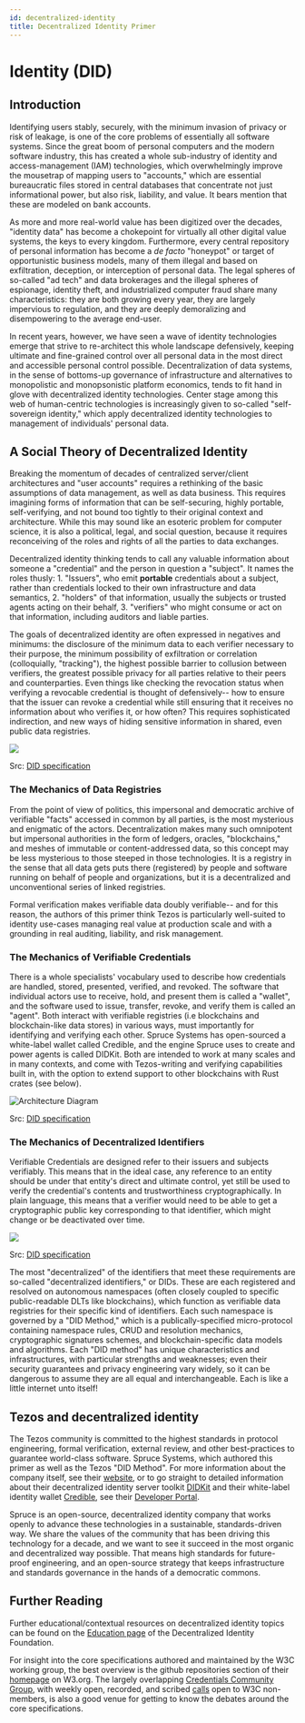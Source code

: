 ```yaml
---
id: decentralized-identity
title: Decentralized Identity Primer
---
```


# Identity \(DID\)

## Introduction

Identifying users stably, securely, with the minimum invasion of privacy or risk of leakage, is one of the core problems of essentially all software systems. Since the great boom of personal computers and the modern software industry, this has created a whole sub-industry of identity and access-management \(IAM\) technologies, which overwhelmingly improve the mousetrap of mapping users to "accounts," which are essential bureaucratic files stored in central databases that concentrate not just informational power, but also risk, liability, and value. It bears mention that these are modeled on bank accounts.

As more and more real-world value has been digitized over the decades, "identity data" has become a chokepoint for virtually all other digital value systems, the keys to every kingdom. Furthermore, every central repository of personal information has become a _de facto_ "honeypot" or target of opportunistic business models, many of them illegal and based on exfiltration, deception, or interception of personal data. The legal spheres of so-called "ad tech" and data brokerages and the illegal spheres of espionage, identity theft, and industrialized computer fraud share many characteristics: they are both growing every year, they are largely impervious to regulation, and they are deeply demoralizing and disempowering to the average end-user.

In recent years, however, we have seen a wave of identity technologies emerge that strive to re-architect this whole landscape defensively, keeping ultimate and fine-grained control over all personal data in the most direct and accessible personal control possible. Decentralization of data systems, in the sense of bottoms-up governance of infrastructure and alternatives to monopolistic and monopsonistic platform economics, tends to fit hand in glove with decentralized identity technologies. Center stage among this web of human-centric technologies is increasingly given to so-called "self-sovereign identity," which apply decentralized identity technologies to management of individuals' personal data.

## A Social Theory of Decentralized Identity

Breaking the momentum of decades of centralized server/client architectures and "user accounts" requires a rethinking of the basic assumptions of data management, as well as data business. This requires imagining forms of information that can be self-securing, highly portable, self-verifying, and not bound too tightly to their original context and architecture. While this may sound like an esoteric problem for computer science, it is also a political, legal, and social question, because it requires reconceiving of the roles and rights of all the parties to data exchanges.

Decentralized identity thinking tends to call any valuable information about someone a "credential" and the person in question a "subject". It names the roles thusly: 1. "Issuers", who emit **portable** credentials about a subject, rather than credentials locked to their own infrastructure and data semantics, 2. "holders" of that information, usually the subjects or trusted agents acting on their behalf, 3. "verifiers" who might consume or act on that information, including auditors and liable parties.

The goals of decentralized identity are often expressed in negatives and minimums: the disclosure of the minimum data to each verifier necessary to their purpose, the minimum possibility of exfiltration or correlation \(colloquially, "tracking"\), the highest possible barrier to collusion between verifiers, the greatest possible privacy for all parties relative to their peers and counterparties. Even things like checking the revocation status when verifying a revocable credential is thought of defensively-- how to ensure that the issuer can revoke a credential while still ensuring that it receives no information about who verifies it, or how often? This requires sophisticated indirection, and new ways of hiding sensitive information in shared, even public data registries.

![](.gitbook/assets/image.png)

Src: [DID specification](https://w3c.github.io/vc-data-model/#ecosystem-overview)

### The Mechanics of Data Registries

From the point of view of politics, this impersonal and democratic archive of verifiable "facts" accessed in common by all parties, is the most mysterious and enigmatic of the actors. Decentralization makes many such omnipotent but impersonal authorities in the form of ledgers, oracles, "blockchains," and meshes of immutable or content-addressed data, so this concept may be less mysterious to those steeped in those technologies. It is a registry in the sense that all data gets puts there \(registered\) by people and software running on behalf of people and organizations, but it is a decentralized and unconventional series of linked registries.

Formal verification makes verifiable data doubly verifiable-- and for this reason, the authors of this primer think Tezos is particularly well-suited to identity use-cases managing real value at production scale and with a grounding in real auditing, liability, and risk management.

### The Mechanics of Verifiable Credentials

There is a whole specialists' vocabulary used to describe how credentials are handled, stored, presented, verified, and revoked. The software that individual actors use to receive, hold, and present them is called a "wallet", and the software used to issue, transfer, revoke, and verify them is called an "agent". Both interact with verifiable registries \(i.e blockchains and blockchain-like data stores\) in various ways, must importantly for identifying and verifying each other. Spruce Systems has open-sourced a white-label wallet called Credible, and the engine Spruce uses to create and power agents is called DIDKit. Both are intended to work at many scales and in many contexts, and come with Tezos-writing and verifying capabilities built in, with the option to extend support to other blockchains with Rust crates \(see below\).

![Architecture Diagram](.gitbook/assets/image%20%281%29.png)

Src: [DID specification](https://www.w3.org/TR/vc-data-model/#lifecycle-details)

### The Mechanics of Decentralized Identifiers

Verifiable Credentials are designed refer to their issuers and subjects verifiably. This means that in the ideal case, any reference to an entity should be under that entity's direct and ultimate control, yet still be used to verify the credential's contents and trustworthiness cryptographically. In plain language, this means that a verifier would need to be able to get a cryptographic public key corresponding to that identifier, which might change or be deactivated over time.

![](.gitbook/assets/image%20%282%29.png)

Src: [DID specification](https://www.w3.org/TR/did-core/#architecture-overview)

The most "decentralized" of the identifiers that meet these requirements are so-called "decentralized identifiers," or DIDs. These are each registered and resolved on autonomous namespaces \(often closely coupled to specific public-readable DLTs like blockchains\), which function as verifiable data registries for their specific kind of identifiers. Each such namespace is governed by a "DID Method," which is a publically-specified micro-protocol containing namespace rules, CRUD and resolution mechanics, cryptographic signatures schemes, and blockchain-specific data models and algorithms. Each "DID method" has unique characteristics and infrastructures, with particular strengths and weaknesses; even their security guarantees and privacy engineering vary widely, so it can be dangerous to assume they are all equal and interchangeable. Each is like a little internet unto itself!

## Tezos and decentralized identity

The Tezos community is committed to the highest standards in protocol engineering, formal verification, external review, and other best-practices to guarantee world-class software. Spruce Systems, which authored this primer as well as the Tezos "DID Method". For more information about the company itself, see their [website](https://spruceid.com/), or to go straight to detailed information about their decentralized identity server toolkit [DIDKit](https://spruceid.dev/docs/didkit) and their white-label identity wallet [Credible](https://spruceid.dev/docs/credible), see their [Developer Portal](https://spruceid.dev/).

Spruce is an open-source, decentralized identity company that works openly to advance these technologies in a sustainable, standards-driven way. We share the values of the community that has been driving this technology for a decade, and we want to see it succeed in the most organic and decentralized way possible. That means high standards for future-proof engineering, and an open-source strategy that keeps infrastructure and standards governance in the hands of a democratic commons.

## Further Reading

Further educational/contextual resources on decentralized identity topics can be found on the [Education page](https://identity.foundation/education/) of the Decentralized Identity Foundation.

For insight into the core specifications authored and maintained by the W3C working group, the best overview is the github repositories section of their [homepage](https://www.w3.org/2019/did-wg/) on W3.org. The largely overlapping [Credentials Community Group](https://w3c-ccg.github.io/), with weekly open, recorded, and scribed [calls](https://w3c-ccg.github.io/meetings/) open to W3C non-members, is also a good venue for getting to know the debates around the core specifications.

